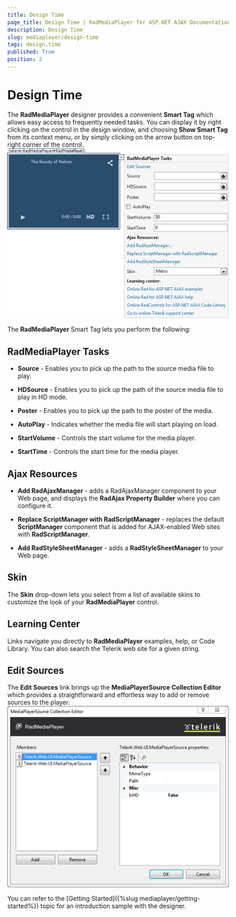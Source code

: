 ```yaml
---
title: Design Time
page_title: Design Time | RadMediaPlayer for ASP.NET AJAX Documentation
description: Design Time
slug: mediaplayer/design-time
tags: design,time
published: True
position: 2
---
```


# Design Time



The **RadMediaPlayer** designer provides a convenient **Smart Tag** which allows easy access to frequently needed tasks. You can display it by right clicking on the control in the design window, and choosing **Show Smart Tag** from its context menu, or by simply clicking on the arrow button on top-right corner of the control.
![Media-Player-Design-Time1](images/mediaplayer-designtime1.png)

The **RadMediaPlayer** Smart Tag lets you perform the following:

## RadMediaPlayer Tasks

* **Source** - Enables you to pick up the path to the source media file to play.

* **HDSource** - Enables you to pick up the path of the source media file to play in HD mode.

* **Poster** - Enables you to pick up the path to the poster of the media.

* **AutoPlay** - Indicates whether the media file will start playing on load.

* **StartVolume** - Controls the start volume for the media player.

* **StartTime** - Controls the start time for the media player.

## Ajax Resources

* **Add RadAjaxManager** - adds a RadAjaxManager component to your Web page, and displays the **RadAjax Property Builder** where you can configure it.

* **Replace ScriptManager with RadScriptManager** - replaces the default **ScriptManager** component that is added for AJAX-enabled Web sites with **RadScriptManager**.

* **Add RadStyleSheetManager** - adds a **RadStyleSheetManager** to your Web page.

## Skin

The **Skin** drop-down lets you select from a list of available skins to customize the look of your **RadMediaPlayer** control.

## Learning Center

Links navigate you directly to **RadMediaPlayer** examples, help, or Code Library. You can also search the Telerik web site for a given string.

## Edit Sources

The **Edit Sources** link brings up the **MediaPlayerSource Collection Editor** which provides a straightforward and effortless way to add or remove sources to the player.
![Media-Player-Design-Time2](images/mediaplayer-designtime2.png)

You can refer to the [Getting Started]({%slug mediaplayer/getting-started%}) topic for an introduction sample with the designer.
